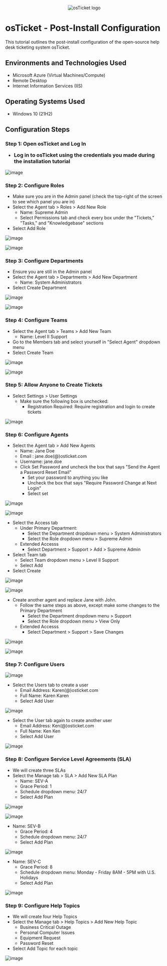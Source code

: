 <p align="center">
<img src="https://i.imgur.com/Clzj7Xs.png" alt="osTicket logo"/>
</p>

<h1>osTicket - Post-Install Configuration</h1>
This tutorial outlines the post-install configuration of the open-source help desk ticketing system osTicket.<br />


<h2>Environments and Technologies Used</h2>

- Microsoft Azure (Virtual Machines/Compute)
- Remote Desktop
- Internet Information Services (IIS)

<h2>Operating Systems Used </h2>

- Windows 10</b> (21H2)

<h2>Configuration Steps</h2>

<h3>Step 1: Open osTicket and Log In

- Log in to osTicket using the credentials you made during the installation tutorial </h3>
  
![image](https://github.com/JustinPeguero/post-install-config/assets/170198869/34adbb25-cbad-4129-9c91-714fb43099f2)

</p>
<p>



<h3>Step 2: Configure Roles </h3>

- Make sure you are in the Admin panel (check the top-right of the screen to see which panel you are in)
- Select the Agent tab > Roles > Add New Role
	- Name: Supreme Admin
	- Select Permissions tab and check every box under the "Tickets," "Tasks," and "Knowledgebase" sections
- Select Add Role

<p>
  
![image](https://github.com/JustinPeguero/post-install-config/assets/170198869/a4637917-6b33-4005-a245-1da22191b536)


<p>
  
![image](https://github.com/JustinPeguero/post-install-config/assets/170198869/2c3add14-3a0f-450b-8253-7f6977eaf0fe)

</p>
<p>

<h3>Step 3: Configure Departments</h3>

- Ensure you are still in the Admin panel
- Select the Agent tab > Departments > Add New Department 
	- Name: System Administrators
- Select Create Department

<p>
  
![image](https://github.com/JustinPeguero/post-install-config/assets/170198869/1e26f96f-20b9-4ea3-a33c-db2536afa208)

</p>

<p>
  
![image](https://github.com/JustinPeguero/post-install-config/assets/170198869/2377ec77-cda2-4013-a3d3-d98c2407389b)

</p>

<h3>Step 4: Configure Teams
</h3>

- Select the Agent tab > Teams > Add New Team
	- Name: Level II Support 
- Go to the Members tab and select yourself in "Select Agent" dropdown menu
- Select Create Team


<p>
  
![image](https://github.com/JustinPeguero/post-install-config/assets/170198869/5a83accb-20fc-4088-8274-6e9d2ec0129b)

</p>

<p>
  
![image](https://github.com/JustinPeguero/post-install-config/assets/170198869/9beae983-4103-47ed-b6a2-19e3e534c3ec)

</p>

<h3>Step 5: Allow Anyone to Create Tickets</h3>

- Select Settings > User Settings
	- Make sure the following box is unchecked: 
		- Registration Required: Require registration and login to create tickets


<p>
  
![image](https://github.com/JustinPeguero/post-install-config/assets/170198869/fd4cb0df-15f8-49ec-93f6-4959aa232464)

</p>

<h3>Step 6: Configure Agents</h3>

- Select the Agent tab > Add New Agents
	- Name: Jane Doe
	- Email : jane.doe(@)osticket.com
	- Username: jane.doe
	- Click Set Password and uncheck the box that says "Send the Agent a Password Reset Email"
		- Set your password to anything you like
		- Uncheck the box that says "Require Password Change at Next Login"
		- Select set


<p>
  
![image](https://github.com/JustinPeguero/post-install-config/assets/170198869/3cebc688-9785-4a20-a779-f5b17262a7d3)

</p>

<p>
  
![image](https://github.com/JustinPeguero/post-install-config/assets/170198869/e05b9c64-d8ff-4afc-86dd-31351b3fc04e)

</p>


- Select the Access tab 
	- Under Primary Department: 
		- Select the Department dropdown menu > System Administrators
		- Select the Role dropdown menu > Supreme Admin
	- Extended Accesss 
		- Select Department > Support > Add > Supreme Admin
- Select Team tab
	- Select Team dropdown menu > Level II Support
	- Select Add
- Select Create	


<p>
  
![image](https://github.com/JustinPeguero/post-install-config/assets/170198869/657e1c69-9185-45d4-a2cd-35533c3c6435)

</p>

<p>

![image](https://github.com/JustinPeguero/post-install-config/assets/170198869/0dfe36fd-2062-488d-91d5-8cb66cfe1601)

</p>

- Create another agent and replace Jane with John.
	- Follow the same steps as above, except make some changes to the Primary Department
		- Select the Department dropdown menu > Support
		- Select the Role dropdown menu > View Only
	- Extended Accesss 
		- Select Department > Support > Save Changes

<p>
  
![image](https://github.com/JustinPeguero/post-install-config/assets/170198869/71e75d81-7d99-4024-89c4-dc9a534b7b17)

</p>

<p>
  
![image](https://github.com/JustinPeguero/post-install-config/assets/170198869/aac9b0f1-fe88-4b6c-a895-d6bd41a8a40d)

</p>

<h3>Step 7: Configure Users
</h3>


<p>
  
![image](https://github.com/JustinPeguero/post-install-config/assets/170198869/29b37ae6-a54a-4c4c-bd5d-a0c0dafe13a6)

- Select the Users tab to create a user
	- Email Address: Karen(@)osticket.com
	- Full Name: Karen Karen
	- Select Add User

</p>


<p>
  
![image](https://github.com/JustinPeguero/post-install-config/assets/170198869/9f215245-2b8b-473e-8201-f980b44cfd7e)

</p>

 - Select the User tab again to create another user
	- Email Address: Ken(@)osticket.com
	- Full Name: Ken Ken
	- Select Add User


<p>
  
![image](https://github.com/JustinPeguero/post-install-config/assets/170198869/0faf36bd-9c3c-4a4c-ae6f-66cf8feda0b3)

</p>

<h3>Step 8:  Configure Service Level Agreements (SLA)
</h3>

- We will create three SLAs
- Select the Manage tab > SLA > Add New SLA Plan
	- Name: SEV-A 			
	- Grace Period: 1
	- Schedule dropdown menu: 24/7
	- Select Add Plan


<p>
  
![image](https://github.com/JustinPeguero/post-install-config/assets/170198869/d02aca6a-8d83-4131-8f24-fb897ac94d83)

</p>

<p>
  
![image](https://github.com/JustinPeguero/post-install-config/assets/170198869/53078c6b-43ca-4cf9-ae88-8f4ba4b8856c)

</p>

- Name: SEV-B
	- Grace Period: 4
	- Schedule dropdown menu: 24/7
	- Select Add Plan


<p>
  
![image](https://github.com/JustinPeguero/post-install-config/assets/170198869/7ff6524a-f357-46eb-8e8f-49c6ad6e7cd8)

</p>

- Name: SEV-C 
	- Grace Period: 8
	- Schedule dropdown menu: Monday - Friday 8AM - 5PM with U.S. Holidays
	- Select Add Plan


<p>
  
![image](https://github.com/JustinPeguero/post-install-config/assets/170198869/c15e3be5-8c2a-4766-9a19-37951ccb5786)

</p>

<h3>Step 9:   Configure Help Topics
</h3>

- We will create four Help Topics
- Select the Manage tab > Help Topics > Add New Help Topic
	- Business Critical Outage
	- Personal Computer Issues
	- Equipment Request
	- Password Reset
- Select Add Topic for each topic


<p>
  
![image](https://github.com/JustinPeguero/post-install-config/assets/170198869/bf590b18-3ab5-4219-b5d2-f51912eeeaf0)






